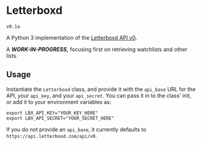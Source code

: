# Letterboxd

`v0.1a`

A Python 3 implementation of the [Letterboxd API v0](http://api-docs.letterboxd.com/).
 
A ***WORK-IN-PROGRESS,*** focusing first on retrieving watchlists and other lists.

## Usage

Instantiate the `Letterboxd` class, and provide it with the `api_base` URL for the API, your `api_key`, and your `api_secret`. You can pass it in to the class’ init, or add it to your environment variables as:

```
export LBX_API_KEY="YOUR_KEY_HERE"
export LBX_API_SECRET="YOUR_SECRET_HERE"
```

If you do not provide an `api_base`, it currently defaults to `https://api.letterboxd.com/api/v0`.
